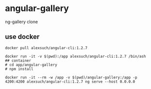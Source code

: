 # angular-gallery
ng-gallery clone

## use docker
```
docker pull alexsuch/angular-cli:1.2.7

docker run -it -v $(pwd):/app alexsuch/angular-cli:1.2.7 /bin/ash
## container
# cd app/angular-gallery
# npm install

docker run -it --rm -w /app -v $(pwd)/angular-gallery:/app -p 4200:4200 alexsuch/angular-cli:1.2.7 ng serve --host 0.0.0.0
```